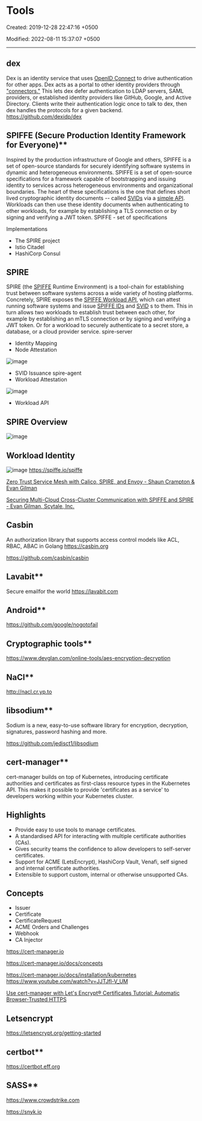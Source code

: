 # Tools

Created: 2019-12-28 22:47:16 +0500

Modified: 2022-08-11 15:37:07 +0500

---

## dex

Dex is an identity service that uses [OpenID Connect](https://openid.net/connect/) to drive authentication for other apps.
Dex acts as a portal to other identity providers through ["connectors."](https://github.com/dexidp/dex#connectors) This lets dex defer authentication to LDAP servers, SAML providers, or established identity providers like GitHub, Google, and Active Directory. Clients write their authentication logic once to talk to dex, then dex handles the protocols for a given backend.
<https://github.com/dexidp/dex>

## SPIFFE (Secure Production Identity Framework for Everyone)**

Inspired by the production infrastructure of Google and others, SPIFFE is a set of open-source standards for securely identifying software systems in dynamic and heterogeneous environments.
SPIFFE is a set of open-source specifications for a framework capable of bootstrapping and issuing identity to services across heterogeneous environments and organizational boundaries. The heart of these specifications is the one that defines short lived cryptographic identity documents -- called [SVIDs](http://localhost:1313/spiffe/concepts/#spiffe-verifiable-identity-document-svid) via a [simple API](https://spiffe.io/spiffe/concepts/#spiffe-workload-api). Workloads can then use these identity documents when authenticating to other workloads, for example by establishing a TLS connection or by signing and verifying a JWT token.
SPIFFE - set of specifications

Implementations

- The SPIRE project
- Istio Citadel
- HashiCorp Consul

## SPIRE

SPIRE (the [SPIFFE](https://github.com/spiffe/spiffe) Runtime Environment) is a tool-chain for establishing trust between software systems across a wide variety of hosting platforms. Concretely, SPIRE exposes the [SPIFFE Workload API](https://github.com/spiffe/go-spiffe/blob/master/proto/spiffe/workload/workload.proto), which can attest running software systems and issue [SPIFFE IDs](https://github.com/spiffe/spiffe/blob/master/standards/SPIFFE-ID.md) and [SVID](https://github.com/spiffe/spiffe/blob/master/standards/SPIFFE-ID.md) s to them. This in turn allows two workloads to establish trust between each other, for example by establishing an mTLS connection or by signing and verifying a JWT token. Or for a workload to securely authenticate to a secret store, a database, or a cloud provider service.
spire-server

- Identity Mapping
- Node Attestation

![image](media/Tools-image1.png)

- SVID Issuance
spire-agent
- Workload Attestation

![image](media/Tools-image2.png)

- Workload API

## SPIRE Overview

![image](media/Tools-image3.png)

## Workload Identity

![image](media/Tools-image4.png)
<https://spiffe.io/spiffe>

[Zero Trust Service Mesh with Calico, SPIRE, and Envoy - Shaun Crampton & Evan Gilman](https://www.youtube.com/watch?v=rKOEYoINdOE)

[Securing Multi-Cloud Cross-Cluster Communication with SPIFFE and SPIRE - Evan Gilman, Scytale, Inc.](https://www.youtube.com/watch?v=sLN11qAFAC4)

## Casbin

An authorization library that supports access control models like ACL, RBAC, ABAC in Golang
<https://casbin.org>

<https://github.com/casbin/casbin>

## Lavabit**

Secure emailfor the world
<https://lavabit.com>

## Android**

<https://github.com/google/nogotofail>

## Cryptographic tools**

<https://www.devglan.com/online-tools/aes-encryption-decryption>

## NaCl**

<http://nacl.cr.yp.to>

## libsodium**

Sodium is a new, easy-to-use software library for encryption, decryption, signatures, password hashing and more.

<https://github.com/jedisct1/libsodium>

## cert-manager**

cert-manager builds on top of Kubernetes, introducing certificate authorities and certificates as first-class resource types in the Kubernetes API. This makes it possible to provide 'certificates as a service' to developers working within your Kubernetes cluster.

## Highlights

- Provide easy to use tools to manage certificates.
- A standardised API for interacting with multiple certificate authorities (CAs).
- Gives security teams the confidence to allow developers to self-server certificates.
- Support for ACME (LetsEncrypt), HashiCorp Vault, Venafi, self signed and internal certificate authorities.
- Extensible to support custom, internal or otherwise unsupported CAs.

## Concepts

- Issuer
- Certificate
- CertificateRequest
- ACME Orders and Challenges
- Webhook
- CA Injector

<https://cert-manager.io>

<https://cert-manager.io/docs/concepts>

<https://cert-manager.io/docs/installation/kubernetes>
<https://www.youtube.com/watch?v=JJTJfl-V_UM>

[Use cert-manager with Let's Encrypt® Certificates Tutorial: Automatic Browser-Trusted HTTPS](https://www.youtube.com/watch?v=etC5d0vpLZE)

## Letsencrypt

<https://letsencrypt.org/getting-started>

## certbot**

<https://certbot.eff.org>

## SASS**

<https://www.crowdstrike.com>

<https://snyk.io>
